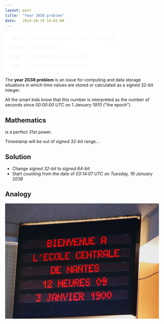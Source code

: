 ```yaml
---
layout: post
title:  "Year 2038 problem"
date:   2014-10-19 14:01:00
---
```


![2038](/assets/images/prints/Year_2038_problem.gif)

The __year 2038 problem__ is an issue for computing and data storage situations in which time values are stored or calculated as a _signed 32-bit_ integer.

All the smart kids know that this number is interpreted as the number of seconds since _00:00:00 UTC on 1 January 1970_ ("the epoch").

## Mathematics

<p class="ta"><span class="equation" data-expr="2147483648 = 2^{31}"></span> is a perfect 31st power.</p>

Timestamp will be out of _signed 32-bit_ range...

## Solution

* Change _signed 32-bit_ to _signed 64-bit_
* Start counting from the date of _03:14:07 UTC on Tuesday, 19 January 2038_

## Analogy

![Y2K](/assets/images/prints/Bug_de_l%27an_2000.jpg)